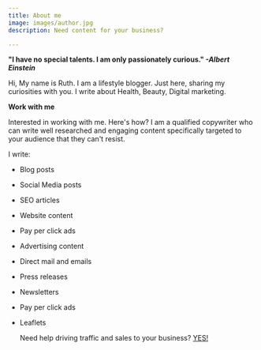 ```yaml
---
title: About me
image: images/author.jpg
description: Need content for your business?

---
```

**"I have no special talents. I am only passionately curious." _-Albert Einstein_**

Hi, My name is Ruth. I am a lifestyle blogger. Just here, sharing my curiosities with you. I write about Health, Beauty, Digital marketing.

**Work with me**

Interested in working with me. Here's how? I am a qualified copywriter who can write well researched and engaging content specifically targeted to your audience that they can't resist. 

I write:

* Blog posts
* Social Media posts
* SEO articles
* Website content
* Pay per click ads
* Advertising content
* Direct mail and emails 
* Press releases
* Newsletters
* Pay per click ads
* Leaflets

  Need help driving traffic and sales to your business? [YES!](https://www.ruthchernous.com/contact/)